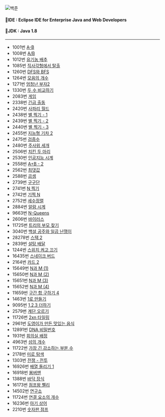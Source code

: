 ![백준](https://github.com/user-attachments/assets/3817fc56-3134-49a4-914b-00b9d4c19c53)

#### 🚩IDE : Eclipse IDE for Enterprise Java and Web Developers
#### 🚩JDK : Java 1.8

---

- 1001번 [A-B](https://github.com/HOONSSAC/coding-test-java/blob/main/src/Baekjoon_1001.java)
- 1008번 [A/B](https://github.com/HOONSSAC/coding-test-java/blob/main/src/Baekjoon_1008.java)
- 1012번 [유기농 배추](https://github.com/HOONSSAC/coding-test-java/blob/main/src/Baekjoon_1012.java)
- 1085번 [직사각형에서 탈출](https://github.com/HOONSSAC/coding-test-java/blob/main/src/Baekjoon_1085.java)
- 1260번 [DFS와 BFS](https://github.com/HOONSSAC/coding-test-java/blob/main/src/Baekjoon_1260.java)
- 1264번 [모음의 개수](https://github.com/HOONSSAC/coding-test-java/blob/main/src/Baekjoon_1264.java)
- 1271번 [엄청난 부자2](https://github.com/HOONSSAC/coding-test-java/blob/main/src/Baekjoon_1271.java)
- 1330번 [두 수 비교하기](https://github.com/HOONSSAC/coding-test-java/blob/main/src/Baekjoon_1330.java)
- 2083번 [게임](https://github.com/HOONSSAC/coding-test-java/blob/main/src/Baekjoon_2083.java)
- 2338번 [긴급 출동](https://github.com/HOONSSAC/coding-test-java/blob/main/src/Baekjoon_2338.java)
- 2420번 [사파리 월드](https://github.com/HOONSSAC/coding-test-java/blob/main/src/Baekjoon_2420.java)
- 2438번 [별 찍기 - 1](https://github.com/HOONSSAC/coding-test-java/blob/main/src/Baekjoon_2438.java)
- 2439번 [별 찍기 - 2](https://github.com/HOONSSAC/coding-test-java/blob/main/src/Baekjoon_2439.java)
- 2440번 [별 찍기 - 3](https://github.com/HOONSSAC/coding-test-java/blob/main/src/Baekjoon_2440.java)
- 2455번 [지능형 기차 2](https://github.com/HOONSSAC/coding-test-java/blob/main/src/Baekjoon_2445.java)
- 2475번 [검증수](https://github.com/HOONSSAC/coding-test-java/blob/main/src/Baekjoon_2475.java)
- 2480번 [주사위 세개](https://github.com/HOONSSAC/coding-test-java/blob/main/src/Baekjoon_2480.java)
- 2506번 [치킨 두 마리](https://github.com/HOONSSAC/coding-test-java/blob/main/src/Baekjoon_2506.java)
- 2530번 [인공지능 시계](https://github.com/HOONSSAC/coding-test-java/blob/main/src/Baekjoon_2530.java)
- 2558번 [A+B - 2](https://github.com/HOONSSAC/coding-test-java/blob/main/src/Baekjoon_2558.java)
- 2562번 [최댓값](https://github.com/HOONSSAC/coding-test-java/blob/main/src/Baekjoon_2562.java)
- 2588번 [곱셈](https://github.com/HOONSSAC/coding-test-java/blob/main/src/Baekjoon_2588.java)
- 2739번 [구구단](https://github.com/HOONSSAC/coding-test-java/blob/main/src/Baekjoon_2739.java)
- 2741번 [N 찍기](https://github.com/HOONSSAC/coding-test-java/blob/main/src/Baekjoon_2741.java)
- 2742번 [기찍 N](https://github.com/HOONSSAC/coding-test-java/blob/main/src/Baekjoon_2742.java)
- 2752번 [세수정렬](https://github.com/HOONSSAC/coding-test-java/blob/main/src/Baekjoon_2752.java)
- 2884번 [알람 시계](https://github.com/HOONSSAC/coding-test-java/blob/main/src/Baekjoon_2884.java)
- 9663번 [N-Queens](https://velog.io/@b1uesoda/%EB%B0%B1%EC%A4%80-9663%EB%B2%88-%EB%AC%B8%EC%A0%9C-N-Queen)
- 2606번 [바이러스](https://github.com/HOONSSAC/coding-test-java/blob/main/src/Baekjoon_2606.java)
- 11725번 [트리의 부모 찾기](https://github.com/HOONSSAC/coding-test-java/blob/main/src/Baekjoon_11725.java)
- 3040번 [백설 공주와 일곱 난쟁이](https://github.com/HOONSSAC/coding-test-java/blob/main/src/Baekjoon_3040.java)
- 28278번 [스택 2](https://github.com/HOONSSAC/coding-test-java/blob/main/src/Baekjoon_28278.java)
- 2839번 [설탕 배달](https://github.com/HOONSSAC/coding-test-java/blob/main/src/Baekjoon_2839.java)
- 1244번 [스위치 켜고 끄기](https://github.com/HOONSSAC/coding-test-java/blob/main/src/Baekjoon_1244.java)
- 16435번 [스네이크 버드](https://github.com/HOONSSAC/coding-test-java/blob/main/src/Baekjoon_16435.java)
- 2164번 [카드 2](https://github.com/HOONSSAC/coding-test-java/blob/main/src/Baekjoon_2164.java)
- 15649번 [N과 M (1)](https://github.com/HOONSSAC/coding-test-java/blob/main/src/Baekjoon_15649.java)
- 15650번 [N과 M (2)](https://github.com/HOONSSAC/coding-test-java/blob/main/src/Baekjoon_15650.java)
- 15651번 [N과 M (3)](https://github.com/HOONSSAC/coding-test-java/blob/main/src/Baekjoon_15651.java)
- 15652번 [N과 M (4)](https://github.com/HOONSSAC/coding-test-java/blob/main/src/Baekjoon_15652.java)
- 11659번 [구간 합 구하기 4](https://github.com/HOONSSAC/coding-test-java/blob/main/src/Baekjoon_11659.java)
- 1463번 [1로 만들기](https://github.com/HOONSSAC/coding-test-java/blob/main/src/Baekjoon_1463.java)
- 9095번 [1,2,3 더하기](https://github.com/HOONSSAC/coding-test-java/blob/main/src/Baekjoon_9095.java)
- 2579번 [계단 오르기](https://github.com/HOONSSAC/coding-test-java/blob/main/src/Baekjoon_2579.java)
- 11726번 [2xn 타일링](https://github.com/HOONSSAC/coding-test-java/blob/main/src/Baekjoon_11726.java)
- 2961번 [도영이가 만든 맛있는 음식](https://github.com/HOONSSAC/coding-test-java/blob/main/src/Baekjoon_2961.java)
- 12891번 [DNA 비밀번호](https://github.com/HOONSSAC/coding-test-java/blob/main/src/Baekjoon_12891.java)
- 1931번 [회의실 배정](https://github.com/HOONSSAC/coding-test-java/blob/main/src/Baekjoon_1931.java)
- 4963번 [섬의 개수](https://github.com/HOONSSAC/coding-test-java/blob/main/src/Baekjoon_4963.java)
- 11722번 [가장 긴 감소하는 부분 수](https://github.com/HOONSSAC/coding-test-java/blob/main/src/Baekjoon_11722.java)
- 2178번 [미로 탐색](https://github.com/HOONSSAC/coding-test-java/blob/main/src/Baekjoon_2178.java)
- 1303번 [전쟁 - 전투](https://github.com/HOONSSAC/coding-test-java/blob/main/src/Baekjoon_1303.java)
- 16926번 [배열 돌리기 1](https://github.com/HOONSSAC/coding-test-java/blob/main/src/Baekjoon_16926.java)
- 16918번 [봄버맨](https://github.com/HOONSSAC/coding-test-java/blob/main/src/Baekjoon_16918.java)
- 1388번 [바닥 장식](https://github.com/HOONSSAC/coding-test-java/blob/main/src/Baekjoon_1388.java)
- 16173번 [점프왕 쩰리](https://github.com/HOONSSAC/coding-test-java/blob/main/src/Baekjoon_16173.java)
- 14502번 [연구소](https://github.com/HOONSSAC/coding-test-java/blob/main/src/Baekjoon_14502.java)
- 11724번 [연결 요소의 개수](https://github.com/HOONSSAC/coding-test-java/blob/main/src/Baekjoon_11724.java)
- 16236번 [아기 상어](https://github.com/HOONSSAC/coding-test-java/blob/main/src/Baekjoon_16236.java)
- 2210번 [숫자판 점프](https://github.com/HOONSSAC/coding-test-java/blob/main/src/Baekjoon_2210.java)
